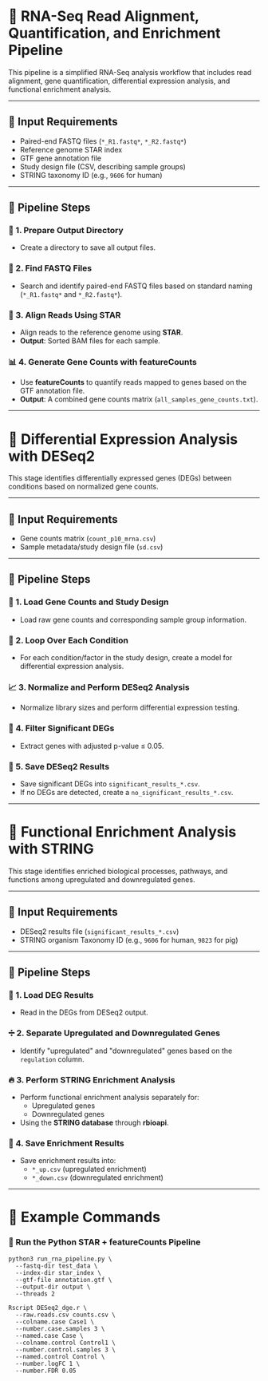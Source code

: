 # 🧬 RNA-Seq Read Alignment, Quantification, and Enrichment Pipeline

This pipeline is a simplified RNA-Seq analysis workflow that includes read alignment, gene quantification, differential expression analysis, and functional enrichment analysis.

---

## 📂 Input Requirements
- Paired-end FASTQ files (`*_R1.fastq*`, `*_R2.fastq*`)
- Reference genome STAR index
- GTF gene annotation file
- Study design file (CSV, describing sample groups)
- STRING taxonomy ID (e.g., `9606` for human)

---

## 🔹 Pipeline Steps

### 📁 1. Prepare Output Directory
- Create a directory to save all output files.

### 🔎 2. Find FASTQ Files
- Search and identify paired-end FASTQ files based on standard naming (`*_R1.fastq*` and `*_R2.fastq*`).

### 🧬 3. Align Reads Using STAR
- Align reads to the reference genome using **STAR**.
- **Output**: Sorted BAM files for each sample.

### 📊 4. Generate Gene Counts with featureCounts
- Use **featureCounts** to quantify reads mapped to genes based on the GTF annotation file.
- **Output**: A combined gene counts matrix (`all_samples_gene_counts.txt`).

---

# 🧬 Differential Expression Analysis with DESeq2

This stage identifies differentially expressed genes (DEGs) between conditions based on normalized gene counts.

---

## 📂 Input Requirements
- Gene counts matrix (`count_p10_mrna.csv`)
- Sample metadata/study design file (`sd.csv`)

---

## 🔹 Pipeline Steps

### 📁 1. Load Gene Counts and Study Design
- Load raw gene counts and corresponding sample group information.

### 🔎 2. Loop Over Each Condition
- For each condition/factor in the study design, create a model for differential expression analysis.

### 📈 3. Normalize and Perform DESeq2 Analysis
- Normalize library sizes and perform differential expression testing.

### 🧹 4. Filter Significant DEGs
- Extract genes with adjusted p-value ≤ 0.05.

### 💾 5. Save DESeq2 Results
- Save significant DEGs into `significant_results_*.csv`.
- If no DEGs are detected, create a `no_significant_results_*.csv`.

---

# 🧬 Functional Enrichment Analysis with STRING

This stage identifies enriched biological processes, pathways, and functions among upregulated and downregulated genes.

---

## 📂 Input Requirements
- DESeq2 results file (`significant_results_*.csv`)
- STRING organism Taxonomy ID (e.g., `9606` for human, `9823` for pig)

---

## 🔹 Pipeline Steps

### 📁 1. Load DEG Results
- Read in the DEGs from DESeq2 output.

### ➗ 2. Separate Upregulated and Downregulated Genes
- Identify "upregulated" and "downregulated" genes based on the `regulation` column.

### 🔥 3. Perform STRING Enrichment Analysis
- Perform functional enrichment analysis separately for:
  - Upregulated genes
  - Downregulated genes
- Using the **STRING database** through **rbioapi**.

### 💾 4. Save Enrichment Results
- Save enrichment results into:
  - `*_up.csv` (upregulated enrichment)
  - `*_down.csv` (downregulated enrichment)

---

# 🚀 Example Commands

### 🔹 Run the Python STAR + featureCounts Pipeline

```
python3 run_rna_pipeline.py \
  --fastq-dir test_data \
  --index-dir star_index \
  --gtf-file annotation.gtf \
  --output-dir output \
  --threads 2
```

```
Rscript DESeq2_dge.r \
  --raw.reads.csv counts.csv \
  --colname.case Case1 \
  --number.case.samples 3 \
  --named.case Case \
  --colname.control Control1 \
  --number.control.samples 3 \
  --named.control Control \
  --number.logFC 1 \
  --number.FDR 0.05
```
